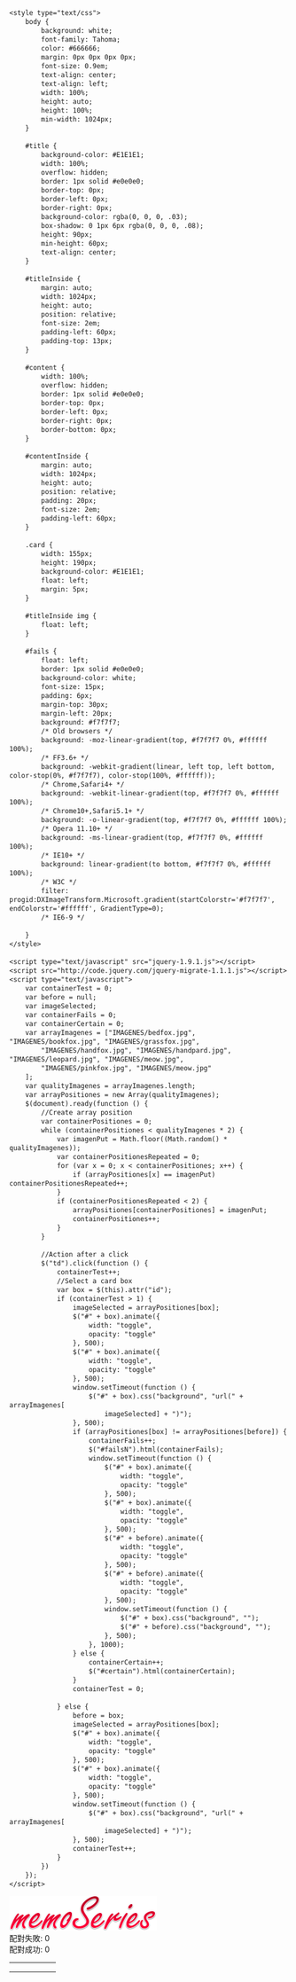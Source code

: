 <html>

<head>

    <style type="text/css">
        body {
            background: white;
            font-family: Tahoma;
            color: #666666;
            margin: 0px 0px 0px 0px;
            font-size: 0.9em;
            text-align: center;
            text-align: left;
            width: 100%;
            height: auto;
            height: 100%;
            min-width: 1024px;
        }

        #title {
            background-color: #E1E1E1;
            width: 100%;
            overflow: hidden;
            border: 1px solid #e0e0e0;
            border-top: 0px;
            border-left: 0px;
            border-right: 0px;
            background-color: rgba(0, 0, 0, .03);
            box-shadow: 0 1px 6px rgba(0, 0, 0, .08);
            height: 90px;
            min-height: 60px;
            text-align: center;
        }

        #titleInside {
            margin: auto;
            width: 1024px;
            height: auto;
            position: relative;
            font-size: 2em;
            padding-left: 60px;
            padding-top: 13px;
        }

        #content {
            width: 100%;
            overflow: hidden;
            border: 1px solid #e0e0e0;
            border-top: 0px;
            border-left: 0px;
            border-right: 0px;
            border-bottom: 0px;
        }

        #contentInside {
            margin: auto;
            width: 1024px;
            height: auto;
            position: relative;
            padding: 20px;
            font-size: 2em;
            padding-left: 60px;
        }

        .card {
            width: 155px;
            height: 190px;
            background-color: #E1E1E1;
            float: left;
            margin: 5px;
        }

        #titleInside img {
            float: left;
        }

        #fails {
            float: left;
            border: 1px solid #e0e0e0;
            background-color: white;
            font-size: 15px;
            padding: 6px;
            margin-top: 30px;
            margin-left: 20px;
            background: #f7f7f7;
            /* Old browsers */
            background: -moz-linear-gradient(top, #f7f7f7 0%, #ffffff 100%);
            /* FF3.6+ */
            background: -webkit-gradient(linear, left top, left bottom, color-stop(0%, #f7f7f7), color-stop(100%, #ffffff));
            /* Chrome,Safari4+ */
            background: -webkit-linear-gradient(top, #f7f7f7 0%, #ffffff 100%);
            /* Chrome10+,Safari5.1+ */
            background: -o-linear-gradient(top, #f7f7f7 0%, #ffffff 100%);
            /* Opera 11.10+ */
            background: -ms-linear-gradient(top, #f7f7f7 0%, #ffffff 100%);
            /* IE10+ */
            background: linear-gradient(to bottom, #f7f7f7 0%, #ffffff 100%);
            /* W3C */
            filter: progid:DXImageTransform.Microsoft.gradient(startColorstr='#f7f7f7', endColorstr='#ffffff', GradientType=0);
            /* IE6-9 */

        }
    </style>

    <script type="text/javascript" src="jquery-1.9.1.js"></script>
    <script src="http://code.jquery.com/jquery-migrate-1.1.1.js"></script>
    <script type="text/javascript">
        var containerTest = 0;
        var before = null;
        var imageSelected;
        var containerFails = 0;
        var containerCertain = 0;
        var arrayImagenes = ["IMAGENES/bedfox.jpg", "IMAGENES/bookfox.jpg", "IMAGENES/grassfox.jpg",
            "IMAGENES/handfox.jpg", "IMAGENES/handpard.jpg", "IMAGENES/leopard.jpg", "IMAGENES/meow.jpg",
            "IMAGENES/pinkfox.jpg", "IMAGENES/meow.jpg"
        ];
        var qualityImagenes = arrayImagenes.length;
        var arrayPositiones = new Array(qualityImagenes);
        $(document).ready(function () {
            //Create array position
            var containerPositiones = 0;
            while (containerPositiones < qualityImagenes * 2) {
                var imagenPut = Math.floor((Math.random() * qualityImagenes));
                var containerPositionesRepeated = 0;
                for (var x = 0; x < containerPositiones; x++) {
                    if (arrayPositiones[x] == imagenPut) containerPositionesRepeated++;
                }
                if (containerPositionesRepeated < 2) {
                    arrayPositiones[containerPositiones] = imagenPut;
                    containerPositiones++;
                }
            }

            //Action after a click
            $("td").click(function () {
                containerTest++;
                //Select a card box
                var box = $(this).attr("id");
                if (containerTest > 1) {
                    imageSelected = arrayPositiones[box];
                    $("#" + box).animate({
                        width: "toggle",
                        opacity: "toggle"
                    }, 500);
                    $("#" + box).animate({
                        width: "toggle",
                        opacity: "toggle"
                    }, 500);
                    window.setTimeout(function () {
                        $("#" + box).css("background", "url(" + arrayImagenes[
                            imageSelected] + ")");
                    }, 500);
                    if (arrayPositiones[box] != arrayPositiones[before]) {
                        containerFails++;
                        $("#failsN").html(containerFails);
                        window.setTimeout(function () {
                            $("#" + box).animate({
                                width: "toggle",
                                opacity: "toggle"
                            }, 500);
                            $("#" + box).animate({
                                width: "toggle",
                                opacity: "toggle"
                            }, 500);
                            $("#" + before).animate({
                                width: "toggle",
                                opacity: "toggle"
                            }, 500);
                            $("#" + before).animate({
                                width: "toggle",
                                opacity: "toggle"
                            }, 500);
                            window.setTimeout(function () {
                                $("#" + box).css("background", "");
                                $("#" + before).css("background", "");
                            }, 500);
                        }, 1000);
                    } else {
                        containerCertain++;
                        $("#certain").html(containerCertain);
                    }
                    containerTest = 0;

                } else {
                    before = box;
                    imageSelected = arrayPositiones[box];
                    $("#" + box).animate({
                        width: "toggle",
                        opacity: "toggle"
                    }, 500);
                    $("#" + box).animate({
                        width: "toggle",
                        opacity: "toggle"
                    }, 500);
                    window.setTimeout(function () {
                        $("#" + box).css("background", "url(" + arrayImagenes[
                            imageSelected] + ")");
                    }, 500);
                    containerTest++;
                }
            })
        });
    </script>

</head>

<body>
    <div id="title">
        <div id="titleInside">
            <img src="IMAGENES/titulo.png">
            <div id="fails">配對失敗: <span id="failsN">0</span></div>
            <div id="fails">配對成功: <span id="certain">0</span></div>
        </div>
    </div>
    <div id="content">
        <div id="contentInside">
            <table>
                <tr>
                    <td class="card" id="0"></td>
                    <td class="card" id="1"></td>
                    <td class="card" id="2"></td>
                    <td class="card" id="3"></td>
                    <td class="card" id="4"></td>
                    <td class="card" id="5"></td>
                </tr>
                <tr>
                    <td class="card" id="6"></td>
                    <td class="card" id="7"></td>
                    <td class="card" id="8"></td>
                    <td class="card" id="9"></td>
                    <td class="card" id="10"></td>
                    <td class="card" id="11"></td>
                </tr>
                <tr>
                    <td class="card" id="12"></td>
                    <td class="card" id="13"></td>
                    <td class="card" id="14"></td>
                    <td class="card" id="15"></td>
                    <td class="card" id="16"></td>
                    <td class="card" id="17"></td>
                </tr>
            </table>
        </div>
    </div>
</body>
<html>
